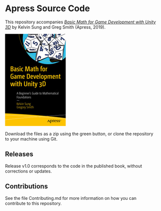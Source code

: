 # Apress Source Code

This repository accompanies [*Basic Math for Game Development with Unity 3D*](https://www.apress.com/9781484254424) by Kelvin Sung and Greg Smith (Apress, 2019).

[comment]: #cover
![Cover image](9781484254424.jpg)

Download the files as a zip using the green button, or clone the repository to your machine using Git.

## Releases

Release v1.0 corresponds to the code in the published book, without corrections or updates.

## Contributions

See the file Contributing.md for more information on how you can contribute to this repository.